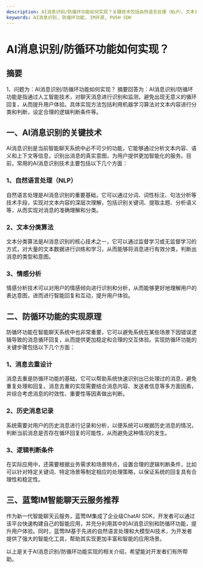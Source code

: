 ```yaml
---
description: AI消息识别/防循环功能如何实现？关键技术包括自然语言处理（NLP）、文本分类算法、情感分析。防循环功能原理包括消息去重设计、历史消息记录、逻辑判断条件。蓝莺IM智能聊天云服务推荐。
keywords: AI消息识别, 防循环功能, IM开源, PUSH SDK
---
```

# AI消息识别/防循环功能如何实现？

## 摘要

1、问题为：AI消息识别/防循环功能如何实现？
摘要回答为：AI消息识别/防循环功能是指通过人工智能技术，对聊天消息进行识别和监测，避免出现无意义的循环回复，从而提升用户体验。具体实现方法包括利用机器学习算法对文本内容进行分类和判断，设定合理的逻辑判断条件等。

## 一、AI消息识别的关键技术

AI消息识别是当前智能聊天系统中必不可少的功能，它能够通过分析文本内容、语义和上下文等信息，识别出消息的真实意图，为用户提供更加智能化的服务。目前，常用的AI消息识别技术主要包括以下几个方面：

### 1、自然语言处理（NLP）

自然语言处理是AI消息识别的重要基础，它可以通过分词、词性标注、句法分析等技术手段，实现对文本内容的深层次理解，包括识别关键词、提取主题、分析语义等，从而实现对消息的准确理解和分类。

### 2、文本分类算法

文本分类算法是AI消息识别的核心技术之一，它可以通过监督学习或无监督学习的方式，对大量的文本数据进行训练和学习，从而能够将消息进行有效分类，判断出消息的类型和意图。

### 3、情感分析

情感分析技术可以对用户的情感倾向进行识别和分析，从而能够更好地理解用户的表达意图，进而进行智能回复和互动，提升用户体验。

## 二、防循环功能的实现原理

防循环功能在智能聊天系统中也非常重要，它可以避免系统在某些场景下因错误逻辑导致的消息循环回复，从而提供更加稳定和合理的交互体验。实现防循环功能的关键步骤包括以下几个方面：

### 1、消息去重设计

消息去重是防循环功能的基础，它可以帮助系统快速识别出已处理过的消息，避免重复处理和回复。消息去重的实现需要结合消息内容、发送者信息等多方面因素，并综合考虑消息的时效性、重要性等因素做出判断。

### 2、历史消息记录

系统需要对用户的历史消息进行记录和分析，以便系统可以根据历史消息的情况，判断当前消息是否存在循环回复的可能性，从而避免这种情况的发生。

### 3、逻辑判断条件

在实际应用中，还需要根据业务需求和场景特点，设置合理的逻辑判断条件，比如可以针对特定关键词、特定场景等制定相应的处理策略，以保证系统的回复具有合理性和稳定性。

## 三、蓝莺IM智能聊天云服务推荐

作为新一代智能聊天云服务，蓝莺IM集成了企业级ChatAI SDK，开发者可以通过该平台快速构建自己的智能应用，并充分利用其中的AI消息识别和防循环功能，提升用户体验。同时，蓝莺IM基于先进的自然语言处理和大模型AI技术，为开发者提供了强大的智能化工具，帮助其实现更加丰富和智能的应用场景。

以上是关于AI消息识别/防循环功能实现的相关介绍，希望能对开发者们有所帮助。
